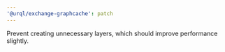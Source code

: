 ```yaml
---
'@urql/exchange-graphcache': patch
---
```


Prevent creating unnecessary layers, which should improve performance slightly.
